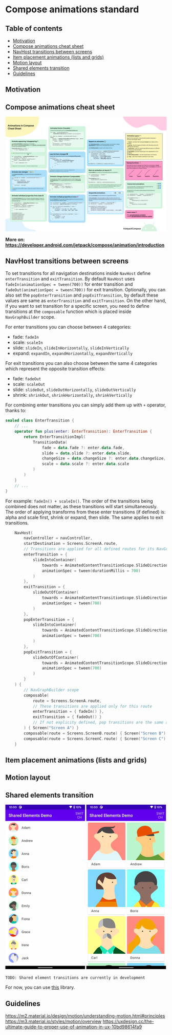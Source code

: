 <h1>Compose animations standard</h1>

<h2>Table of contents</h2>

<!-- TOC -->
  * [Motivation](#motivation)
  * [Compose animations cheat sheet](#compose-animations-cheat-sheet)
  * [NavHost transitions between screens](#navhost-transitions-between-screens)
  * [Item placement animations (lists and grids)](#item-placement-animations-lists-and-grids)
  * [Motion layout](#motion-layout)
  * [Shared elements transition](#shared-elements-transition)
  * [Guidelines](#guidelines)
<!-- TOC -->

## Motivation

## Compose animations cheat sheet

![compose_animation_cheat_sheet.png](images%2Fcompose_cheat_sheet.png)

**More on: https://developer.android.com/jetpack/compose/animation/introduction**

## NavHost transitions between screens

To set transitions for all navigation destinations inside `NavHost` define `enterTransition` and `exitTransition`. By
default `NavHost` uses `fadeIn(animationSpec = tween(700))` for enter transition
and `fadeOut(animationSpec = tween(700))` for exit transition. Optionally, you can also set the `popEnterTransition`
and `popExitTransition`, by default these values are same as `enterTransition` and `exitTransition`. On the other hand,
if you want to set transition for a specific screen, you need to define transitions at the `composable` function which
is placed inside `NavGraphBuilder` scope.

For enter transitions you can choose between 4 categories:

- fade: `fadeIn`
- scale: `scaleIn`
- slide: `slideIn`, `slideInHorizontally`, `slideInVertically`
- expand: `expandIn`, `expandHorizontally`, `expandVertically`

For exit transitions you can also choose between the same 4 categories which represent the opposite transition effects:

- fade: `fadeOut`
- scale: `scaleOut`
- slide: `slideOut`, `slideOutHorizontally`, `slideOutVertically`
- shrink: `shrinkOut`, `shrinkHorizontally`, `shrinkVertically`

For combining enter transitions you can simply add them up with `+` operator, thanks to:

``` kotlin
sealed class EnterTransition {
    // ...
    operator fun plus(enter: EnterTransition): EnterTransition {
        return EnterTransitionImpl(
            TransitionData(
                fade = data.fade ?: enter.data.fade,
                slide = data.slide ?: enter.data.slide,
                changeSize = data.changeSize ?: enter.data.changeSize,
                scale = data.scale ?: enter.data.scale
            )
        )
    }
    // ...
}
```

For example: `fadeIn() + scaleIn()`. The order of the transitions being combined does not matter, as these
transitions will start simultaneously. The order of applying transforms from these enter transitions (if defined)
is: alpha and scale first, shrink or expand, then slide. The same applies to exit transitions.

``` kotlin
    NavHost(
        navController = navController,
        startDestination = Screens.ScreenA.route,
        // Transitions are applied for all defined routes for its NavGraph
        enterTransition = {
            slideIntoContainer(
                towards = AnimatedContentTransitionScope.SlideDirection.Left,
                animationSpec = tween(durationMillis = 700)
            )
        },
        exitTransition = {
            slideOutOfContainer(
                towards = AnimatedContentTransitionScope.SlideDirection.Left,
                animationSpec = tween(700)
            )
        },
        popEnterTransition = {
            slideIntoContainer(
                towards = AnimatedContentTransitionScope.SlideDirection.Right,
                animationSpec = tween(700)
            )
        },
        popExitTransition = {
            slideOutOfContainer(
                towards = AnimatedContentTransitionScope.SlideDirection.Right,
                animationSpec = tween(700)
            )
        }
    ) {
        // NavGraphBuilder scope
        composable(
            route = Screens.ScreenA.route,
            // These transitions are applied only for this route
            enterTransition = { fadeIn() },
            exitTransition = { fadeOut() }
            // If not explicity defined, pop transitions are the same as enter and exit transition
        ) { Screen("Screen A") }
        composable(route = Screens.ScreenB.route) { Screen("Screen B") }
        composable(route = Screens.ScreenC.route) { Screen("Screen C") }
    }
```

## Item placement animations (lists and grids)

## Motion layout

## Shared elements transition

![shared-elements-transition-demo.gif](images%2Fshared-elements-transition-demo.gif)
![shared-elements-transition-demo1.gif](images%2Fshared-elements-transition-demo1.gif)

`TODO: Shared element transitions are currently in development`

For now, you can use [this](https://github.com/mxalbert1996/compose-shared-elements) library.

## Guidelines

https://m2.material.io/design/motion/understanding-motion.html#principles
https://m3.material.io/styles/motion/overview
https://uxdesign.cc/the-ultimate-guide-to-proper-use-of-animation-in-ux-10bd98614fa9
